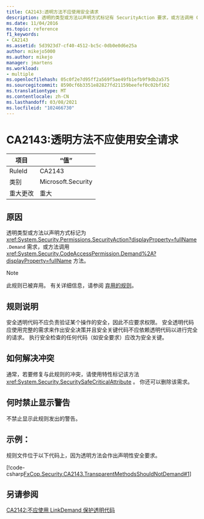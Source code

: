 ```yaml
---
title: CA2143:透明方法不应使用安全请求
description: 透明的类型或方法以声明方式标记有 SecurityAction 要求，或方法调用 Codeaccesspermission.deny. 方法请求方法的。
ms.date: 11/04/2016
ms.topic: reference
f1_keywords:
- CA2143
ms.assetid: 5d3923d7-cf40-4512-bc5c-0db0e0d6e25a
author: mikejo5000
ms.author: mikejo
manager: jmartens
ms.workload:
- multiple
ms.openlocfilehash: 05c0f2e7d95ff2a569f5ae49fb1efb9f9db2a575
ms.sourcegitcommit: 8590cf6b3351e82827fd21159beefef0c02bf162
ms.translationtype: MT
ms.contentlocale: zh-CN
ms.lasthandoff: 03/08/2021
ms.locfileid: "102466730"
---
```

# <a name="ca2143-transparent-methods-should-not-use-security-demands"></a>CA2143:透明方法不应使用安全请求

|项目|“值”|
|-|-|
|RuleId|CA2143|
|类别|Microsoft.Security|
|重大更改|重大|

## <a name="cause"></a>原因
透明类型或方法以声明方式标记为 <xref:System.Security.Permissions.SecurityAction?displayProperty=fullName> `.Demand` 需求，或方法调用 <xref:System.Security.CodeAccessPermission.Demand%2A?displayProperty=fullName> 方法。

> [!NOTE]
> 此规则已被弃用。 有关详细信息，请参阅 [弃用的规则](fxcop-unported-deprecated-rules.md)。

## <a name="rule-description"></a>规则说明
安全透明代码不应负责验证某个操作的安全，因此不应要求权限。 安全透明代码应使用完整的需求来作出安全决策并且安全关键代码不应依赖透明代码以进行完全的请求。 执行安全检查的任何代码（如安全要求）应改为安全关键。

## <a name="how-to-fix-violations"></a>如何解决冲突
通常，若要修复与此规则的冲突，请使用特性标记该方法 <xref:System.Security.SecuritySafeCriticalAttribute> 。 你还可以删除该需求。

## <a name="when-to-suppress-warnings"></a>何时禁止显示警告
不禁止显示此规则发出的警告。

## <a name="example"></a>示例：
规则文件位于以下代码上，因为透明方法会作出声明性安全要求。

[!code-csharp[FxCop.Security.CA2143.TransparentMethodsShouldNotDemand#1](../code-quality/codesnippet/CSharp/ca2143-transparent-methods-should-not-use-security-demands_1.cs)]

## <a name="see-also"></a>另请参阅
[CA2142:不应使用 LinkDemand 保护透明代码](../code-quality/ca2142.md)
